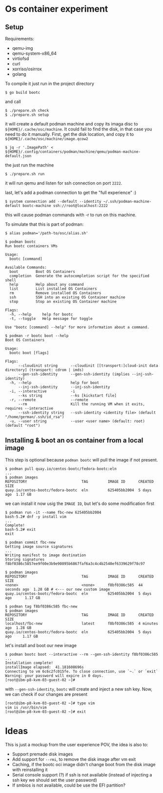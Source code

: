 # Os container experiment
## Setup
Requirements:
- qemu-img
- qemu-system-x86_64
- virtiofsd
- curl
- xorriso/osirrox
- golang

To compile it just run in the project directory
```shell
$ go build bootc
```
and call
```shell
$ ./prepare.sh check
$ ./prepare.sh setup
```
it will create a default podman machine and copy its imaga disc to `${HOME}/.cache/osc/machine`. It could fail to find 
the disk, in that case you need to do it manually. First, get the disk location, and copy it to `${HOME}/.cache/osc/machine/image.qcow2`

```shell
$ jq -r '.ImagePath' < ${HOME}/.config/containers/podman/machine/qemu/podman-machine-default.json 
```

the just run the machine
```shell
$ ./prepare.sh run
```
it will run qemu and listen for ssh connection on port `2222`.

last, let's add a podman connection to get the "full experience" :)
```shell
$ system connection add --default --identity ~/.ssh/podman-machine-default bootc-machine ssh://root@localhost:2222
```
this will cause podman commands with -r to run on this machine.

To simulate that this is part of podman:
```shell
$ alias podman='/path-to/osc/alias.sh'
```

```shell
$ podman bootc
Run bootc containers VMs

Usage:
  bootc [command]

Available Commands:
  boot        Boot OS Containers
  completion  Generate the autocompletion script for the specified shell
  help        Help about any command
  list        List installed OS Containers
  rm          Remove installed OS Containers
  ssh         SSH into an existing OS Container machine
  stop        Stop an existing OS Container machine

Flags:
  -h, --help     help for bootc
  -t, --toggle   Help message for toggle

Use "bootc [command] --help" for more information about a command.
```

```shell
$ podman -r bootc boot --help
Boot OS Containers

Usage:
  bootc boot [flags]

Flags:
      --cloudinit string      --cloudinit [[transport:]cloud-init data directory] (transport: cdrom | imds)
      --gen-ssh-identity      --gen-ssh-identity (implies --inj-ssh-identity)
  -h, --help                  help for boot
      --inj-ssh-identity      --inj-ssh-identity
  -i, --interactive           -i
      --ks string             --ks [kickstart file]
  -r, --remote                --remote
      --rm                    Kill the running VM when it exits, requires --interactive
      --ssh-identity string   --ssh-identity <identity file> (default "/home/german/.ssh/id_rsa")
  -u, --user string           --user <user name> (default: root) (default "root")
```

## Installing & boot an os container from a local image

This step is optional because `podman bootc` will pull the image if not present.
```shell
$ podman pull quay.io/centos-bootc/fedora-bootc:eln
...
$ podman images
REPOSITORY                         TAG         IMAGE ID      CREATED     SIZE
quay.io/centos-bootc/fedora-bootc  eln         625405bb2004  5 days ago  1.17 GB
```

we can install it now usig the `IMAGE ID`, but let's do some modification first
```shell
$ podman run -it --name fbc-new 625405bb2004
bash-5.2# dnf -y install vim
...
Complete!
bash-5.2# exit
exit
```
```shell
$ podman commit fbc-new
Getting image source signatures
...
Writing manifest to image destination
Storing signatures
f8bf0386c5857ee9f60e3b9e90895b6867faf6a3c4c4b2540ef6339629f78c97
```
```shell
$ podman images
REPOSITORY                         TAG         IMAGE ID      CREATED         SIZE
<none>                             <none>      f8bf0386c585  44 seconds ago  1.28 GB # <--- our new custom image
quay.io/centos-bootc/fedora-bootc  eln         625405bb2004  5 days ago      1.17 GB
  
$ podman tag f8bf0386c585 fbc-new
$ podman images
REPOSITORY                         TAG         IMAGE ID      CREATED        SIZE
localhost/fbc-new                  latest      f8bf0386c585  4 minutes ago  1.28 GB
quay.io/centos-bootc/fedora-bootc  eln         625405bb2004  5 days ago     1.17 GB
```

let's install and boot our new image
```shell
$ podman bootc boot --interactive --rm --gen-ssh-identity f8bf0386c585
...
Installation complete!
installImage elapsed:  41.181608696s
Connecting to vm 6c6c2fc015fe. To close connection, use `~.` or `exit`
Warning: your password will expire in 0 days.
[root@ibm-p8-kvm-03-guest-02 ~]#
```
with `--gen-ssh-identity`, `bootc` will create and inject a new ssh key. 
Now, we can check if our changes are present
```shell
[root@ibm-p8-kvm-03-guest-02 ~]# type vim
vim is /usr/bin/vim
[root@ibm-p8-kvm-03-guest-02 ~]# exit 
```

# Ideas

This is just a mockup from the user experience POV, the idea is also to:
- Support premade disk images
- Add support for `--rmi`, to remove the disk image after vm exit
- Caching, if the bootc oci image didn't change boot from the disk image with reinstalling it 
- Serial console support (?) if ssh is not available (instead of injecting a ssh key we should set the user password)
- If smbios is not available, could be use the EFI partition?